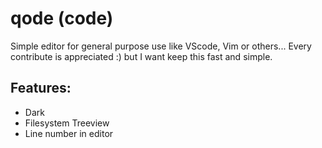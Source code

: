 # qode (code)
Simple editor for general purpose use like VScode, Vim or others...
Every contribute is appreciated :) but I want keep this fast and simple.

## Features:
- Dark
- Filesystem Treeview
- Line number in editor